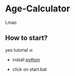 # Age-Calculator
Lmao

## How to start?

yes tutorial ☠

- install [python](https://www.python.org/downloads/) 

- click on start.bat

